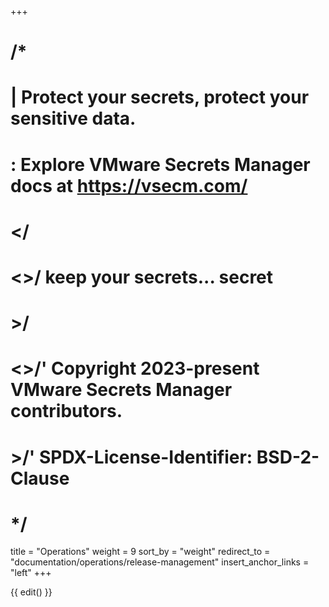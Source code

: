 +++
# /*
# |    Protect your secrets, protect your sensitive data.
# :    Explore VMware Secrets Manager docs at https://vsecm.com/
# </
# <>/  keep your secrets... secret
# >/
# <>/' Copyright 2023-present VMware Secrets Manager contributors.
# >/'  SPDX-License-Identifier: BSD-2-Clause
# */

title = "Operations"
weight = 9
sort_by = "weight"
redirect_to = "documentation/operations/release-management"
insert_anchor_links = "left"
+++

{{ edit() }}
